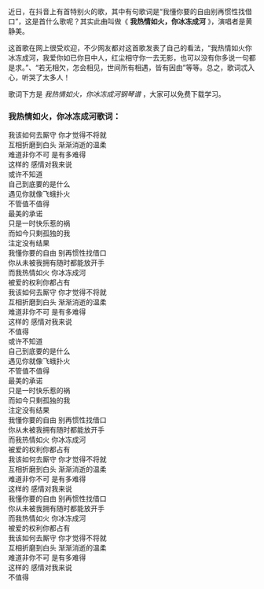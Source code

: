 

近日，在抖音上有首特别火的歌，其中有句歌词是“我懂你要的自由别再惯性找借口”，这是首什么歌呢？其实此曲叫做《 **我热情如火，你冰冻成河**
》，演唱者是黄静美。

这首歌在网上很受欢迎，不少网友都对这首歌发表了自己的看法，“我热情如火你冰冻成河，我爱你如已你目中人，红尘相守你一去无影，也可以没有你多说一句都是求。”、“若无相欠，怎会相见，世间所有相遇，皆有因由”等等。总之，歌词忒入心，听哭了太多人！

歌词下方是 _我热情如火，你冰冻成河钢琴谱_ ，大家可以免费下载学习。

### 我热情如火，你冰冻成河歌词：

我该如何去厮守 你才觉得不将就  
互相折磨到白头 渐渐消逝的温柔  
难道非你不可 是有多难得  
这样的 感情对我来说  
或许不知道  
自己到底要的是什么  
遇见你就像飞蛾扑火  
不管值不值得  
最美的承诺  
只是一时快乐惹的祸  
而如今只剩孤独的我  
注定没有结果  
我懂你要的自由 别再惯性找借口  
你从未被我拥有随时都能放开手  
而我热情如火 你冰冻成河  
被爱的权利你都占有  
我该如何去厮守 你才觉得不将就  
互相折磨到白头 渐渐消逝的温柔  
难道非你不可 是有多难得  
这样的 感情对我来说  
不值得  
或许不知道  
自己到底要的是什么  
遇见你就像飞蛾扑火  
不管值不值得  
最美的承诺  
只是一时快乐惹的祸  
而如今只剩孤独的我  
注定没有结果  
我懂你要的自由 别再惯性找借口  
你从未被我拥有随时都能放开手  
而我热情如火 你冰冻成河  
被爱的权利你都占有  
我该如何去厮守 你才觉得不将就  
互相折磨到白头 渐渐消逝的温柔  
难道非你不可 是有多难得  
这样的 感情对我来说  
我懂你要的自由 别再惯性找借口  
你从未被我拥有随时都能放开手  
而我热情如火 你冰冻成河  
被爱的权利你都占有  
我该如何去厮守 你才觉得不将就  
互相折磨到白头 渐渐消逝的温柔  
难道非你不可 是有多难得  
这样的 感情对我来说  
不值得

